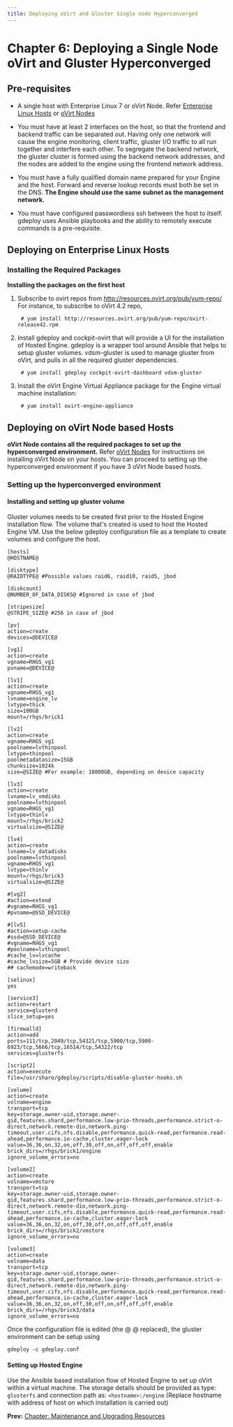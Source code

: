 ```yaml
---
title: Deploying oVirt and Gluster Single node Hyperconverged
---
```


# Chapter 6: Deploying a Single Node oVirt and Gluster Hyperconverged

## Pre-requisites

* A single host with  Enterprise Linux 7 or oVirt Node. Refer [Enterprise Linux Hosts](../install-guide/chap-Enterprise_Linux_Hosts) or [oVirt Nodes](../install-guide/chap-oVirt_Nodes)

* You must have at least 2 interfaces on the host, so that the frontend and backend traffic can be separated out. Having only one network will cause the engine monitoring, client traffic, gluster I/O traffic to all run together and interfere each other. To segregate the backend network, the gluster cluster is formed using the backend network addresses, and the nodes are added to the engine using the frontend network address.

* You must have a fully qualified domain name prepared for your Engine and the host. Forward and reverse lookup records must both be set in the DNS. **The Engine should use the same subnet as the management network.**

* You must have configured passwordless ssh between the host to itself. gdeploy uses Ansible playbooks and the ability to remotely execute commands is a pre-requisite.

## Deploying on Enterprise Linux Hosts

### Installing the Required Packages

**Installing the packages on the first host**

1. Subscribe to ovirt repos from http://resources.ovirt.org/pub/yum-repo/
   For instance, to subscribe to oVirt 4.2 repo,

        # yum install http://resources.ovirt.org/pub/yum-repo/ovirt-release42.rpm

2. Install gdeploy and cockpit-ovirt that will provide a UI for the installation of Hosted Engine. gdeploy is a wrapper tool around Ansible that helps to setup gluster volumes. vdsm-gluster is used to manage gluster from oVirt, and pulls in all the required gluster dependencies.
     
        # yum install gdeploy cockpit-ovirt-dashboard vdsm-gluster

3. Install the oVirt Engine Virtual Appliance package for the Engine virtual machine installation:

        # yum install ovirt-engine-appliance

## Deploying on oVirt Node based Hosts

**oVirt Node contains all the required packages to set up the hyperconverged environment.**
Refer [oVirt Nodes](../install-guide/chap-oVirt_Nodes) for instructions on installing oVirt Node on your hosts. You can proceed to setting up the hyperconverged environment if you have 3 oVirt Node based hosts.

### Setting up the hyperconverged environment

#### Installing and setting up gluster volume

Gluster volumes needs to be created first prior to the Hosted Engine installation flow. The volume that's created is used to host the Hosted Engine VM. Use the below gdeploy configuration file as a template to create volumes and configure the host.
```
[hosts]
@HOSTNAME@

[disktype]
@RAIDTYPE@ #Possible values raid6, raid10, raid5, jbod

[diskcount]
@NUMBER_OF_DATA_DISKS@ #Ignored in case of jbod

[stripesize]
@STRIPE_SIZE@ #256 in case of jbod

[pv]
action=create
devices=@DEVICE@

[vg1]
action=create
vgname=RHGS_vg1
pvname=@DEVICE@

[lv1]
action=create
vgname=RHGS_vg1
lvname=engine_lv
lvtype=thick
size=100GB 
mount=/rhgs/brick1

[lv2]
action=create
vgname=RHGS_vg1
poolname=lvthinpool
lvtype=thinpool
poolmetadatasize=15GB
chunksize=1024k
size=@SIZE@ #For example: 18000GB, depending on device capacity

[lv3]
action=create
lvname=lv_vmdisks
poolname=lvthinpool
vgname=RHGS_vg1
lvtype=thinlv
mount=/rhgs/brick2
virtualsize=@SIZE@

[lv4]
action=create
lvname=lv_datadisks
poolname=lvthinpool
vgname=RHGS_vg1
lvtype=thinlv
mount=/rhgs/brick3
virtualsize=@SIZE@

#[vg2]
#action=extend
#vgname=RHGS_vg1
#pvname=@SSD_DEVICE@

#[lv5]
#action=setup-cache
#ssd=@SSD_DEVICE@
#vgname=RHGS_vg1
#poolname=lvthinpool
#cache_lv=lvcache
#cache_lvsize=5GB # Provide device size
## cachemode=writeback

[selinux]
yes

[service3]
action=restart
service=glusterd
slice_setup=yes

[firewalld]
action=add
ports=111/tcp,2049/tcp,54321/tcp,5900/tcp,5900-6923/tcp,5666/tcp,16514/tcp,54322/tcp
services=glusterfs

[script2]
action=execute
file=/usr/share/gdeploy/scripts/disable-gluster-hooks.sh

[volume]
action=create
volname=engine
transport=tcp
key=storage.owner-uid,storage.owner-gid,features.shard,performance.low-prio-threads,performance.strict-o-direct,network.remote-dio,network.ping-timeout,user.cifs,nfs.disable,performance.quick-read,performance.read-ahead,performance.io-cache,cluster.eager-lock
value=36,36,on,32,on,off,30,off,on,off,off,off,enable
brick_dirs=/rhgs/brick1/engine
ignore_volume_errors=no

[volume2]
action=create
volname=vmstore
transport=tcp
key=storage.owner-uid,storage.owner-gid,features.shard,performance.low-prio-threads,performance.strict-o-direct,network.remote-dio,network.ping-timeout,user.cifs,nfs.disable,performance.quick-read,performance.read-ahead,performance.io-cache,cluster.eager-lock
value=36,36,on,32,on,off,30,off,on,off,off,off,enable
brick_dirs=/rhgs/brick2/vmstore
ignore_volume_errors=no

[volume3]
action=create
volname=data
transport=tcp
key=storage.owner-uid,storage.owner-gid,features.shard,performance.low-prio-threads,performance.strict-o-direct,network.remote-dio,network.ping-timeout,user.cifs,nfs.disable,performance.quick-read,performance.read-ahead,performance.io-cache,cluster.eager-lock
value=36,36,on,32,on,off,30,off,on,off,off,off,enable
brick_dirs=/rhgs/brick3/data
ignore_volume_errors=no
```

Once the configuration file is edited (the @ @ replaced), the gluster environment can be setup using
```
gdeploy -c gdeploy.conf

```
#### Setting up Hosted Engine 

Use the Ansible based installation flow of Hosted Engine to set up oVirt within a virtual machine. The storage details should be provided as type: ```glusterfs``` and connection path as: ```<hostname>:/engine``` (Replace hostname with address of host on which installation is carried out)

**Prev:**  [Chapter: Maintenance and Upgrading Resources ](../chap-Maintenance_and_Upgrading_Resources) <br>




